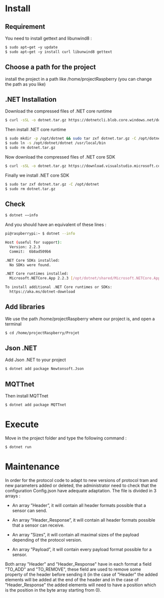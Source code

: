 # Install

## Requirement

You need to install gettext and libunwind8 :

```bash
$ sudo apt−get −y update
$ sudo apt−get −y install curl libunwind8 gettext
```



## Choose a path for the project

install the project in a path like /home/projectRaspberry (you can change the path as you like)



## .NET Installation

Download the compressed files of .NET core runtime

```bash
$ curl -sSL -o dotnet.tar.gz https://dotnetcli.blob.core.windows.net/dotnet/Runtime/release/2.2/dotnet-runtime-latest-linux-arm.tar.gz
```





Then install .NET core runtime

```bash
$ sudo mkdir -p /opt/dotnet && sudo tar zxf dotnet.tar.gz -C /opt/dotnet
$ sudo ln -s /opt/dotnet/dotnet /usr/local/bin
$ sudo rm dotnet.tar.gz
```





Now download the compressed files of .NET core SDK 

```bash
$ curl -sSL -o dotnet.tar.gz https://download.visualstudio.microsoft.com/download/pr/d79ab9a0-937f-4b93-beb4-8b5a24b96085/16141146887856795ba21c0315c09c2b/dotnet-sdk-2.2.202-linux-arm.tar.gz
```





Finally we install .NET core SDK

```bash
$ sudo tar zxf dotnet.tar.gz -C /opt/dotnet
$ sudo rm dotnet.tar.gz
```



## Check



```bash
$ dotnet −−info
```



And you should have an equivalent of these lines :

```bash
pi@raspberrypi:~ $ dotnet --info

Host (useful for support):
  Version: 2.2.3
  Commit:  6b8ad509b6

.NET Core SDKs installed:
  No SDKs were found.

.NET Core runtimes installed:
  Microsoft.NETCore.App 2.2.3 [/opt/dotnet/shared/Microsoft.NETCore.App]

To install additional .NET Core runtimes or SDKs:
  https://aka.ms/dotnet-download
```




## Add libraries

We use the path /home/projectRaspberry where our project is, and open a terminal

```bash
$ cd /home/projectRaspberry/Projet
```



## Json .NET

Add Json .NET to your project

```bash
$ dotnet add package Newtonsoft.Json
```



## MQTTnet

Then install MQTTnet

```bash
$ dotnet add package MQTTnet
```





# Execute

Move in the project folder and type the following command :

```bash
$ dotnet run
```



# Maintenance

In order for the protocol code to adapt to new versions of protocol tram and new parameters added or deleted, the administrator need to check that the configuration Config.json have adequate adaptation. The file is divided in 3 arrays :
- An array ”Header”, it will contain all header formats possible that a sensor can send.

- An array ”Header_Response”, it will contain all header formats possible that a sensor can receive.

- An array ”Sizes”, it will contain all maximal sizes of the payload depending of the protocol version. 

- An array ”Payload”, it will contain every payload format possible for a sensor. 

Both array "Header" and "Header_Response" have in each format a field "TO_ADD" and "TO_REMOVE", these field are used to remove some property of the header before sending it (in the case of "Header" the added elements will be added at the end of the header and in the case of "Header_Response" the added elements will need to have a position which is the position in the byte array starting from 0).